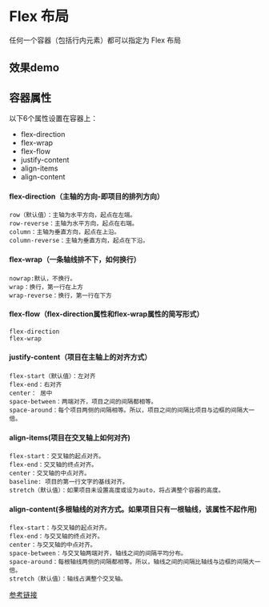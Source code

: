 # Flex 布局
任何一个容器（包括行内元素）都可以指定为 Flex 布局

## 效果demo



## 容器属性
以下6个属性设置在容器上：
- flex-direction
- flex-wrap
- flex-flow
- justify-content
- align-items
- align-content

#### flex-direction（主轴的方向-即项目的排列方向）
```
row（默认值）：主轴为水平方向，起点在左端。
row-reverse：主轴为水平方向，起点在右端。
column：主轴为垂直方向，起点在上沿。
column-reverse：主轴为垂直方向，起点在下沿。
```
#### flex-wrap（一条轴线排不下，如何换行）
```
nowrap:默认，不换行。
wrap：换行，第一行在上方
wrap-reverse：换行，第一行在下方
```
#### flex-flow（flex-direction属性和flex-wrap属性的简写形式）
```
flex-direction 
flex-wrap
```
####  justify-content（项目在主轴上的对齐方式）
```
flex-start（默认值）：左对齐
flex-end：右对齐
center： 居中
space-between：两端对齐，项目之间的间隔都相等。
space-around：每个项目两侧的间隔相等。所以，项目之间的间隔比项目与边框的间隔大一倍。
```

#### align-items(项目在交叉轴上如何对齐)
```
flex-start：交叉轴的起点对齐。
flex-end：交叉轴的终点对齐。
center：交叉轴的中点对齐。
baseline: 项目的第一行文字的基线对齐。
stretch（默认值）：如果项目未设置高度或设为auto，将占满整个容器的高度。
```
#### align-content(多根轴线的对齐方式。如果项目只有一根轴线，该属性不起作用)

```
flex-start：与交叉轴的起点对齐。
flex-end：与交叉轴的终点对齐。
center：与交叉轴的中点对齐。
space-between：与交叉轴两端对齐，轴线之间的间隔平均分布。
space-around：每根轴线两侧的间隔都相等。所以，轴线之间的间隔比轴线与边框的间隔大一倍。
stretch（默认值）：轴线占满整个交叉轴。
```

[参考链接](http://www.ruanyifeng.com/blog/2015/07/flex-grammar.html)




